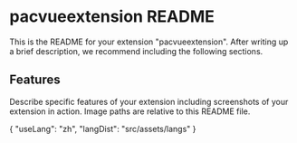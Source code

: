 # pacvueextension README

This is the README for your extension "pacvueextension". After writing up a brief description, we recommend including the following sections.

## Features

Describe specific features of your extension including screenshots of your extension in action. Image paths are relative to this README file.

{
  "useLang": "zh",
  "langDist": "src/assets/langs"
}